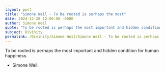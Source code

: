 ```yaml
---
layout: post
title: "Simone Weil - To be rooted is perhaps the most"
date: 2024-12-28 12:00:00 -0000
author: Simone Weil
quote: "To be rooted is perhaps the most important and hidden condition for human happiness."
subject: Divinity
permalink: /Divinity/Simone Weil/Simone Weil - To be rooted is perhaps the most
---
```


To be rooted is perhaps the most important and hidden condition for human happiness.

- Simone Weil
